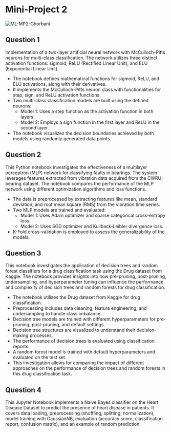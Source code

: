 # Mini-Project 2

![ML-MP2-Ghorbani](https://github.com/mmghorbani/KNTU-ML-Course-2024/assets/162275285/73eaf7a8-2424-481e-af4d-fd9857d6024c)



## Question 1
Implementation of a two-layer artificial neural network with McCulloch-Pitts neurons for multi-class classification. The network utilizes three distinct activation functions: sigmoid, ReLU (Rectified Linear Unit), and ELU (Exponential Linear Unit).

- The notebook defines mathematical functions for sigmoid, ReLU, and ELU activations, along with their derivatives.
- It implements the McCulloch-Pitts neuron class with functionalities for step, sign, and ReLU activation functions.
- Two multi-class classification models are built using the defined neurons:
  - Model 1: Uses a step function as the activation function in both layers.
  - Model 2: Employs a sign function in the first layer and ReLU in the second layer.
- The notebook visualizes the decision boundaries achieved by both models using randomly generated data points.

## Question 2
This Python notebook investigates the effectiveness of a multilayer perceptron (MLP) network for classifying faults in bearings. The system leverages features extracted from vibration data acquired from the CWRU-bearing dataset. The notebook compares the performance of the MLP network using different optimization algorithms and loss functions.

- The data is preprocessed by extracting features like mean, standard deviation, and root mean square (RMS) from the vibration time series.
- Two MLP models are trained and evaluated:
  - Model 1: Uses Adam optimizer and sparse categorical cross-entropy loss.
  - Model 2: Uses SGD optimizer and Kullback-Leibler divergence loss.
- K-Fold cross-validation is employed to assess the generalizability of the models.


## Question 3

This notebook investigates the application of decision trees and random forest classifiers for a drug classification task using the Drug dataset from Kaggle. The notebook provides insights into how pre-pruning, post-pruning, undersampling, and hyperparameter tuning can influence the performance and complexity of decision trees and random forests for drug classification.

- The notebook utilizes the Drug dataset from Kaggle for drug classification.
- Preprocessing includes data cleaning, feature engineering, and undersampling to handle class imbalance.
- Decision tree models are trained with different hyperparameters for pre-pruning, post-pruning, and default settings.
- Decision tree structures are visualized to understand their decision-making processes.
- The performance of decision trees is evaluated using classification reports.
- A random forest model is trained with default hyperparameters and evaluated on the test set.
- This investigation allows for comparing the impact of different approaches on the performance of decision trees and random forests in this drug classification task.

## Question 4
This Jupyter Notebook implements a Naive Bayes classifier on the Heart Disease Dataset to predict the presence of heart disease in patients. It covers data loading, preprocessing (shuffling, splitting, normalization), model training with GaussianNB, evaluation (accuracy score, classification report, confusion matrix), and an example of random prediction.
